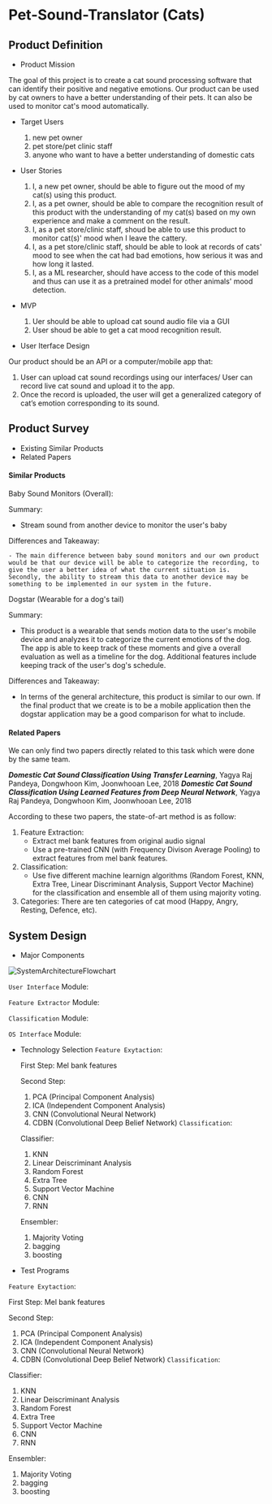 # Pet-Sound-Translator (Cats)

## Product Definition
* Product Mission

The goal of this project is to create a cat sound processing software that can identify their positive and negative emotions. Our product can be used by cat owners to have a better understanding of their pets. It can also be used to monitor cat's mood automatically.
* Target Users

    1. new pet owner
    2. pet store/pet clinic staff
    3. anyone who want to have a better understanding of domestic cats
* User Stories

    1. I, a new pet owner, should be able to figure out the mood of my cat(s) using this product.
    2. I, as a pet owner, should be able to compare the recognition result of this product with the understanding of my cat(s) based on my own experience and make a comment on the result.
    3. I, as a pet store/clinic staff, shoud be able to use this product to monitor cat(s)' mood when I leave the cattery.
    4. I, as a pet store/clinic staff, should be able to look at records of cats' mood to see when the cat had bad emotions, how serious it was and how long it lasted.
    5. I, as a ML researcher, should have access to the code of this model and thus can use it as a pretrained model for other animals' mood detection.

* MVP

    1. Uer should be able to upload cat sound audio file via a GUI
    2. User shoud be able to get a cat mood recognition result.
* User Iterface Design

Our product should be an API or a computer/mobile app that:

  1. User can upload cat sound recordings using our interfaces/ User can record live cat sound and upload it to the app.
  2. Once the record is uploaded, the user will get a generalized category of cat’s emotion corresponding to its sound. 
 
 
 ## Product Survey
 * Existing Similar Products
 * Related Papers
 
 #### Similar Products
 Baby Sound Monitors (Overall):
 
 Summary: 
 
 - Stream sound from another device to monitor the user's baby
 
 Differences and Takeaway: 
 
    - The main difference between baby sound monitors and our own product would be that our device will be able to categorize the recording, to give the user a better idea of what the current situation is. Secondly, the ability to stream this data to another device may be something to be implemented in our system in the future. 
    
 Dogstar (Wearable for a dog's tail)
 
Summary: 

- This product is a wearable that sends motion data to the user's mobile device and analyzes it to categorize the current emotions of the dog. The app is able to keep track of these moments and give a overall evaluation as well as a timeline for the dog. Additional features include keeping track of the user's dog's schedule.

 Differences and Takeaway: 

 - In terms of the general architecture, this product is similar to our own. If the final product that we create is to be a mobile application then the dogstar application may be a good comparison for what to include.
 
 #### Related Papers
 We can only find two papers directly related to this task which were done by the same team.
 
 ***Domestic Cat Sound Classification Using Transfer Learning***, Yagya Raj Pandeya, Dongwhoon Kim, Joonwhooan Lee, 2018
 ***Domestic Cat Sound Classification Using Learned Features from Deep Neural Network***, Yagya Raj Pandeya, Dongwhoon Kim, Joonwhooan Lee, 2018

According to these two papers, the state-of-art method is as follow:
   1. Feature Extraction:
      - Extract mel bank features from original audio signal
      - Use a pre-trained CNN (with Frequency Divison Average Pooling) to extract features from mel bank features.
   2. Classification:
      - Use five different machine learnign algorithms (Random Forest, KNN, Extra Tree, Linear Discriminant Analysis, Support Vector Machine) for the classification and ensemble all of them using majority voting.
   3. Categories: There are ten categories of cat mood (Happy, Angry, Resting, Defence, etc).

## System Design
* Major Components

![SystemArchitectureFlowchart](https://github.com/sz64/Pet-Sound-Translator/blob/Sprint1/petsoundtranslatorflowchart.png)
  
  `User Interface` Module: 
  
  `Feature Extractor` Module: 
  
  `Classification` Module: 
  
  `OS Interface` Module: 
* Technology Selection
  `Feature Exytaction`: 
  
     First Step: Mel bank features
     
     Second Step:
     1. PCA (Principal Component Analysis)
     2. ICA (Independent Component Analysis)
     3. CNN (Convolutional Neural Network)
     4. CDBN (Convolutional Deep Belief Network)
   `Classification`:
   
     Classifier:
     1. KNN
     2. Linear Deiscriminant Analysis
     3. Random Forest
     4. Extra Tree
     5. Support Vector Machine
     6. CNN
     7. RNN
     
     Ensembler:
     1. Majority Voting
     2. bagging
     3. boosting
* Test Programs

 `Feature Exytaction`: 
  
   First Step: Mel bank features
     
   Second Step:
   1. PCA (Principal Component Analysis)
   2. ICA (Independent Component Analysis)
   3. CNN (Convolutional Neural Network)
   4. CDBN (Convolutional Deep Belief Network)
   `Classification`:
   
   Classifier:
   1. KNN
   2. Linear Deiscriminant Analysis
   3. Random Forest
   4. Extra Tree
   5. Support Vector Machine
   6. CNN
   7. RNN
     
   Ensembler:
   1. Majority Voting
   2. bagging
   3. boosting
